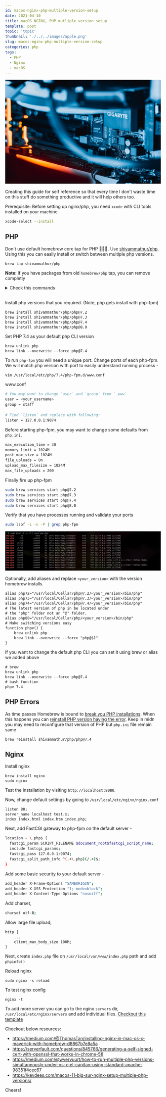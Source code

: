 ```yaml
---
id: macos-nginx-php-multiple-version-setup
date: 2021-04-10
title: macOS NGINX, PHP mutliple version setup
template: post
topic: 'topic'
thumbnail: './../../images/apple.png'
slug: macos-nginx-php-multiple-version-setup
categories: php
tags:
  - PHP
  - Nginx
  - macOS
---
```


![configuration](./configurations.jpg)

Creating this guide for self reference so that every time I don't waste time on this stuff do something productive and it will help others too.

Prerequisite: Before setting up nginx/php, you need `xcode` with CLI tools installed on your machine.

```sh
xcode-select --install
```

## PHP
Don't use default homebrew core tap for PHP 🤷🏻‍♂️. Use [shivammathur/php](https://github.com/shivammathur/homebrew-php). Using this you can easily install or switch between multiple php versions.
```shell
brew tap shivammathur/php
```

<!--- Clean up --->
**Note**: If you have packages from old `homebrew/php` tap, you can remove completly
<details>
<summary> Check this commands</summary>

```shell
# Remove PHP from Homebrew Cellar
rm -rf $(brew --cellar)/php

# Remove old PHP Launch Agents and daemons, if present:
rm -f ~/Library/LaunchAgents/homebrew.mxcl.php*
rm -f /Library/LaunchAgents/homebrew.mxcl.php*
rm -f /Library/LaunchDaemons/homebrew.mxcl.php*

# Remove homebrew/php tap
brew untap homebrew/php

# Cleanup
brew cleanup
```

</details>

<br />

Install php versions that you required. (Note, php gets install with php-fpm)

```shell
brew install shivammathur/php/php@7.2
brew install shivammathur/php/php@7.3
brew install shivammathur/php/php@7.4
brew install shivammathur/php/php@8.0
```

Set PHP 7.4 as your default php CLI version
```shell
brew unlink php
brew link --overwrite --force php@7.4
```

To run `php-fpm` you will need a unique port. Change ports of each php-fpm. We will match php version with port to easily understand running process -
```sh
vim /usr/local/etc/php/7.4/php-fpm.d/www.conf
```

<div class="filename">www.conf</div>

```sh
# You may want to change `user` and `group` from `_www`
user = <your_username>
group = staff

# Find `listen` and replace with following:
listen = 127.0.0.1:9074
```

Before starting php-fpm, you may want to change some defaults from `php.ini`.
```sh
max_execution_time = 30
memory_limit = 1024M
post_max_size = 1024M
file_uploads = On
upload_max_filesize = 1024M
max_file_uploads = 200
```

Finally fire up php-fpm
```sh
sudo brew services start php@7.2
sudo brew services start php@7.3
sudo brew services start php@7.4
sudo brew services start php@8.0
```

Verify that you have processes running and validate your ports
```sh
sudo lsof -i -n -P | grep php-fpm
```
![php-fpm-running-process](./php-fpm-running-process.png)

Optionally, add aliases and replace `<your_version>` with the version homebrew installs.
```shell
alias php72="/usr/local/Cellar/php@7.2/<your_version>/bin/php"
alias php73="/usr/local/Cellar/php@7.3/<your_version>/bin/php"
alias php74="/usr/local/Cellar/php@7.4/<your_version>/bin/php"
# The latest version of php in be located under
# the "php" folder not an "@" folder.
alias php80="/usr/local/Cellar/php/<your_version>/bin/php"
# Make switching versions easy
function phpv() {
    brew unlink php
    brew link --overwrite --force "php@$1"
}
```

If you want to change the default php CLI you can set it using brew or alias we added above
```shell
# brew
brew unlink php
brew link --overwrite --force php@7.4
# bash function
phpv 7.4
```

## PHP Errors
As time passes Homebrew is bound to [break you PHP installations](https://stackoverflow.com/questions/53828891/dyld-library-not-loaded-usr-local-opt-icu4c-lib-libicui18n-62-dylib-error-run). When this happens you can [reinstall PHP version having the error](https://gist.github.com/hgrimelid/703691ab48c4a4d0537cfe835b4d55a6). Keep in midn you may need to reconfigure that version of PHP but `php.ini` file remain same
```shell
brew reinstall shivammathur/php/php@7.4
```

## Nginx
Install nginx
```shell
brew install nginx
sudo nginx
```
Test the installation by visiting `http://localhost:8080`.

Now, change default settings by going to `/usr/local/etc/nginx/nginx.conf`
```shell
listen 80;
server_name localhost test.x;
index index.html index.htm index.php;
```

Next, add FastCGI gateway to php-fpm on the default server -
```sh
location ~ \.php$ {
  fastcgi_param SCRIPT_FILENAME $document_root$fastcgi_script_name;
  include fastcgi_params;
  fastcgi_pass 127.0.0.1:9074;
  fastcgi_split_path_info ^(.+\.php)(/.+)$;
}
```

Add some basic security to your default server -
```sh
add_header X-Frame-Options "SAMEORIGIN";
add_header X-XSS-Protection "1; mode=block";
add_header X-Content-Type-Options "nosniff";
```

Add charset,
```sh
charset utf-8;
```

Allow large file upload,
```shell
http {
    ...
    client_max_body_size 100M;
}
```
Next, create `index.php` file on `/usr/local/var/www/index.php` path and add `phpinfo()`

Reload nginx
```shell
sudo nginx -s reload
```

To test nginx config
```shell
nginx -t
```

To add more server you can go to the nginx `servers` dir, `/usr/local/etc/nginx/servers` and add individual files. [Checkout this template](https://gist.github.com/sanketgandhi/809dd13df1bfd5876626136c4e888885.js)

Checkout below resources:
- https://medium.com/@ThomasTan/installing-nginx-in-mac-os-x-maverick-with-homebrew-d8867b7e8a5a
- https://serverfault.com/questions/845766/generating-a-self-signed-cert-with-openssl-that-works-in-chrome-58
- https://medium.com/@wvervuurt/how-to-run-multiple-php-versions-simultaneously-under-os-x-el-capitan-using-standard-apache-98351f4cec67
- https://kevdees.com/macos-11-big-sur-nginx-setup-multiple-php-versions/


Cheers!